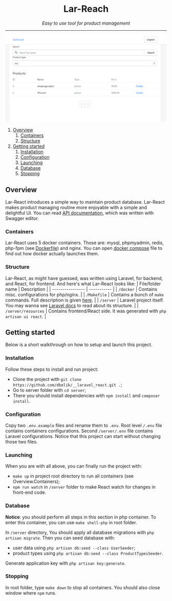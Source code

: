 <h1 align="center">Lar-Reach</h1>
<p align="center"><i>Easy to use tool for product management</i></p>
<hr>

![Lar-React search page](/docs/assets/search_page.png)

1. [Overview](#overview)
    1. [Containers](#overview.containers)
    2. [Structure](#overview.structure)
2. [Getting started](#start)
    1. [Installation](#start.installation)
    2. [Configuration](#start.config)
    3. [Launching](#start.launch)
    4. [Database](#start.db)
    5. [Stopping](#start.stop)

## <a id="overview">Overview</a>

Lar-React introduces a simple way to maintain product database. Lar-React makes
product managing routine more enjoyable with a simple and delightful UI.
You can read [API documentation](/docs/API.yml), which was written with Swagger editor.

### <a id="overview.containers">Containers</a>

Lar-React uses 5 docker containers. Those are: mysql, phpmyadmin, redis, php-fpm (see [Dockerfile](/server/Dockerfile)) and nginx.
You can open [docker compose](/docker-compose.yml) file to find out how docker actually launches them.

### <a id="overview.structure">Structure</a>

Lar-React, as might have guessed, was written using Laravel, for backend, and
React, for frontend. And here's what Lar-React looks like:
| File/folder name | Description |
| ---------------- | ----------- |
| `/docker` | Contains misc. configurations for php/nginx. |
| `/Makefile` | Contains a bunch of `make` commands. Full description is given [here](docs/Makefile.md). |
| `/server` | Laravel project itself. You may wanna see [Laravel docs](https://laravel.com/docs/8.x/structure) to read about its structure. |
| `/server/resources` | Contains frontend/React side. It was generated with `php artisan ui react`. |

## <a id="start">Getting started</a>

Below is a short walkthrough on how to setup and launch this project.

### <a id="start.installation">Installation</a>

Follow these steps to install and run project:

- Clone the project with `git clone https://github.com/dbelik/__laravel_react.git .`;
- Go to server folder with `cd server`;
- There you should install dependencies with `npm install` and `composer install`.

### <a id="start.config">Configuration</a>

Copy two `.env.example` files and rename them to `.env`.
Root level `/.env` file contains containers configurations. Second `/server/.env` file
contains Laravel configurations. Notice that this project can start without changing those two files.

### <a id="start.launch">Launching</a>

When you are with all above, you can finally run the project with:

- `make up` in project root directory to run all containers (see Overview.Containers);
- `npm run watch` in `/server` folder to make React watch for changes in front-end code.

### <a id="start.db">Database</a>

__Notice__: you should perform all steps in this section in php container. To enter this container,
you can use ```make shell-php``` in root folder.

In `/server` directory, You should apply all database migrations with `php artisan migrate`. Then you can
seed database with:

- user data using `php artisan db:seed --class UserSeeder`;
- product types using `php artisan db:seed --class ProductTypesSeeder`.

Generate application key with `php artisan key:generate`.

### <a id="start.stop">Stopping</a>

In root folder, type `make down` to stop all containers. You should also close window where `npm` runs.
